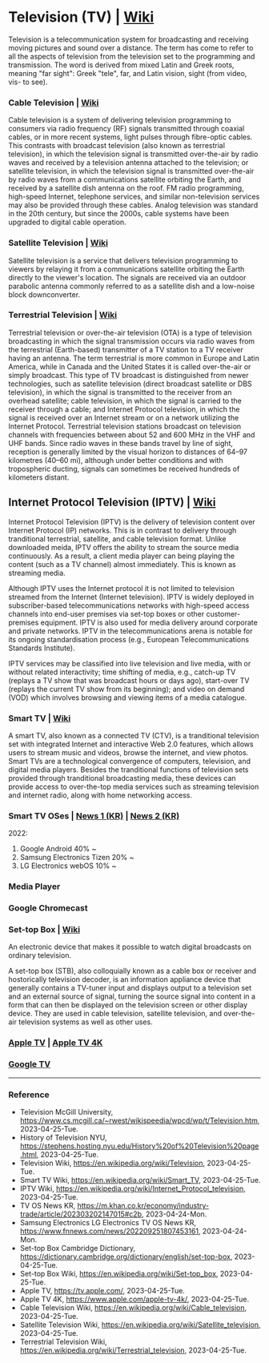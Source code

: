 # Television (TV) | [Wiki](https://en.wikipedia.org/wiki/Television)

Television is a telecommunication system for broadcasting and receiving moving pictures and sound over a distance. The term has come to refer to all the aspects of television from the television set to the programming and transmission. The word is derived from mixed Latin and Greek roots, meaning "far sight": Greek "tele", far, and Latin vision, sight (from video, vis- to see).

### Cable Television | [Wiki](https://en.wikipedia.org/wiki/Cable_television)

Cable television is a system of delivering television programming to consumers via radio frequency (RF) signals transmitted through coaxial cables, or in more recent systems, light pulses through fibre-optic cables. This contrasts with broadcast television (also known as terrestrial television), in which the television signal is transmitted over-the-air by radio waves and received by a television antenna attached to the television; or satellite television, in which the television signal is transmitted over-the-air by radio waves from a communications satellite orbiting the Earth, and received by a satellite dish antenna on the roof. FM radio programming, high-speed Internet, telephone services, and similar non-television services may also be provided through these cables. Analog television was standard in the 20th century, but since the 2000s, cable systems have been upgraded to digital cable operation.

### Satellite Television | [Wiki](https://en.wikipedia.org/wiki/Satellite_television)

Satellite television is a service that delivers television programming to viewers by relaying it from a communications satellite orbiting the Earth directly to the viewer's location. The signals are received via an outdoor parabolic antenna commonly referred to as a satellite dish and a low-noise block downconverter.

### Terrestrial Television | [Wiki](https://en.wikipedia.org/wiki/Terrestrial_television)

Terrestrial television or over-the-air television (OTA) is a type of television broadcasting in which the signal transmission occurs via radio waves from the terrestrial (Earth-based) transmitter of a TV station to a TV receiver having an antenna. The term terrestrial is more common in Europe and Latin America, while in Canada and the United States it is called over-the-air or simply broadcast. This type of TV broadcast is distinguished from newer technologies, such as satellite television (direct broadcast satellite or DBS television), in which the signal is transmitted to the receiver from an overhead satellite; cable television, in which the signal is carried to the receiver through a cable; and Internet Protocol television, in which the signal is received over an Internet stream or on a network utilizing the Internet Protocol. Terrestrial television stations broadcast on television channels with frequencies between about 52 and 600 MHz in the VHF and UHF bands. Since radio waves in these bands travel by line of sight, reception is generally limited by the visual horizon to distances of 64–97 kilometres (40–60 mi), although under better conditions and with tropospheric ducting, signals can sometimes be received hundreds of kilometers distant.

## Internet Protocol Television (IPTV) | [Wiki](https://en.wikipedia.org/wiki/Internet_Protocol_television)

Internet Protocol Television (IPTV) is the delivery of television content over Internet Protocol (IP) networks. This is in contrast to delivery through tranditional terrestrial, satellite, and cable television format. Unlike downloaded meida, IPTV offers the ability to stream the source media continuously. As a result, a client media player can being playing the content (such as a TV channel) almost immediately. This is known as streaming media.

Although IPTV uses the Internet protocol it is not limited to television streamed from the Internet (Internet television). IPTV is widely deployed in subscriber-based telecommunications networks with high-speed access channels into end-user premises via set-top boxes or other customer-premises equipment. IPTV is also used for media delivery around corporate and private networks. IPTV in the telecommunications arena is notable for its ongoing standardisation process (e.g., European Telecommunications Standards Institute).

IPTV services may be classified into live television and live media, with or without related interactivity; time shifting of media, e.g., catch-up TV (replays a TV show that was broadcast hours or days ago), start-over TV (replays the current TV show from its beginning); and video on demand (VOD) which involves browsing and viewing items of a media catalogue.

### Smart TV | [Wiki](https://en.wikipedia.org/wiki/Smart_TV)

A smart TV, also known as a connected TV (CTV), is a tranditional television set with integrated Internet and interactive Web 2.0 features, which allows users to stream music and videos, browse the internet, and view photos. Smart TVs are a technological convergence of computers, television, and digital media players. Besides the tranditional functions of television sets provided through tranditional broadcasting media, these devices can provide access to over-the-top media services such as streaming television and internet radio, along with home networking access.

### Smart TV OSes | [News 1 (KR)](https://m.khan.co.kr/economy/industry-trade/article/202303202147015#c2b) | [News 2 (KR)](https://www.fnnews.com/news/202209251807453161)

2022:
1. Google Android 40% ~
2. Samsung Electronics Tizen 20% ~
3. LG Electronics webOS 10% ~

### Media Player

### Google Chromecast

### Set-top Box | [Wiki](https://en.wikipedia.org/wiki/Set-top_box)

An electronic device that makes it possible to watch digital broadcasts on ordinary television.

A set-top box (STB), also colloquially known as a cable box or receiver and hostorically television decoder, is an information appliance device that generally contains a TV-tuner input and displays output to a television set and an external source of signal, turning the source signal into content in a form that can then be displayed on the television screen or other display device. They are used in cable television, satellite television, and over-the-air television systems as well as other uses.

### [Apple TV](https://tv.apple.com/) | [Apple TV 4K](https://www.apple.com/apple-tv-4k/)

### [Google TV](https://tv.google/)

---

### Reference
- Television McGill University, https://www.cs.mcgill.ca/~rwest/wikispeedia/wpcd/wp/t/Television.htm, 2023-04-25-Tue.
- History of Television NYU, https://stephens.hosting.nyu.edu/History%20of%20Television%20page.html, 2023-04-25-Tue.
- Television Wiki, https://en.wikipedia.org/wiki/Television, 2023-04-25-Tue.
- Smart TV Wiki, https://en.wikipedia.org/wiki/Smart_TV, 2023-04-25-Tue.
- IPTV Wiki, https://en.wikipedia.org/wiki/Internet_Protocol_television, 2023-04-25-Tue.
- TV OS News KR, https://m.khan.co.kr/economy/industry-trade/article/202303202147015#c2b, 2023-04-24-Mon.
- Samsung Electronics LG Electronics TV OS News KR, https://www.fnnews.com/news/202209251807453161, 2023-04-24-Mon.
- Set-top Box Cambridge Dictionary, https://dictionary.cambridge.org/dictionary/english/set-top-box, 2023-04-25-Tue.
- Set-top Box Wiki, https://en.wikipedia.org/wiki/Set-top_box, 2023-04-25-Tue.
- Apple TV, https://tv.apple.com/, 2023-04-25-Tue.
- Apple TV 4K, https://www.apple.com/apple-tv-4k/, 2023-04-25-Tue.
- Cable Television Wiki, https://en.wikipedia.org/wiki/Cable_television, 2023-04-25-Tue.
- Satellite Television Wiki, https://en.wikipedia.org/wiki/Satellite_television, 2023-04-25-Tue.
- Terrestrial Television Wiki, https://en.wikipedia.org/wiki/Terrestrial_television, 2023-04-25-Tue.
